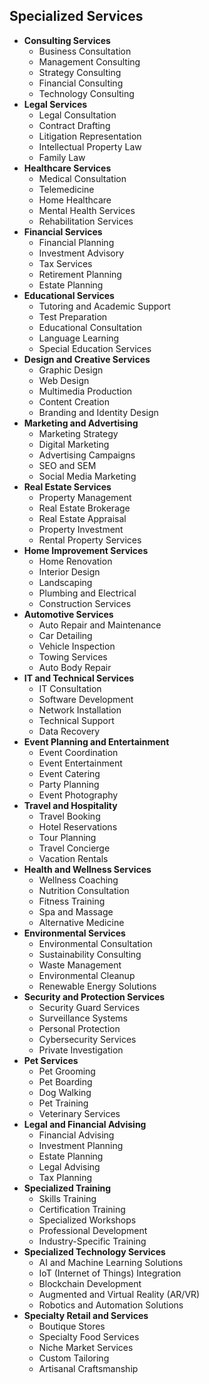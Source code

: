 ## **Specialized Services**
  - **Consulting Services**
    - Business Consultation
    - Management Consulting
    - Strategy Consulting
    - Financial Consulting
    - Technology Consulting
  - **Legal Services**
    - Legal Consultation
    - Contract Drafting
    - Litigation Representation
    - Intellectual Property Law
    - Family Law
  - **Healthcare Services**
    - Medical Consultation
    - Telemedicine
    - Home Healthcare
    - Mental Health Services
    - Rehabilitation Services
  - **Financial Services**
    - Financial Planning
    - Investment Advisory
    - Tax Services
    - Retirement Planning
    - Estate Planning
  - **Educational Services**
    - Tutoring and Academic Support
    - Test Preparation
    - Educational Consultation
    - Language Learning
    - Special Education Services
  - **Design and Creative Services**
    - Graphic Design
    - Web Design
    - Multimedia Production
    - Content Creation
    - Branding and Identity Design
  - **Marketing and Advertising**
    - Marketing Strategy
    - Digital Marketing
    - Advertising Campaigns
    - SEO and SEM
    - Social Media Marketing
  - **Real Estate Services**
    - Property Management
    - Real Estate Brokerage
    - Real Estate Appraisal
    - Property Investment
    - Rental Property Services
  - **Home Improvement Services**
    - Home Renovation
    - Interior Design
    - Landscaping
    - Plumbing and Electrical
    - Construction Services
  - **Automotive Services**
    - Auto Repair and Maintenance
    - Car Detailing
    - Vehicle Inspection
    - Towing Services
    - Auto Body Repair
  - **IT and Technical Services**
    - IT Consultation
    - Software Development
    - Network Installation
    - Technical Support
    - Data Recovery
  - **Event Planning and Entertainment**
    - Event Coordination
    - Event Entertainment
    - Event Catering
    - Party Planning
    - Event Photography
  - **Travel and Hospitality**
    - Travel Booking
    - Hotel Reservations
    - Tour Planning
    - Travel Concierge
    - Vacation Rentals
  - **Health and Wellness Services**
    - Wellness Coaching
    - Nutrition Consultation
    - Fitness Training
    - Spa and Massage
    - Alternative Medicine
  - **Environmental Services**
    - Environmental Consultation
    - Sustainability Consulting
    - Waste Management
    - Environmental Cleanup
    - Renewable Energy Solutions
  - **Security and Protection Services**
    - Security Guard Services
    - Surveillance Systems
    - Personal Protection
    - Cybersecurity Services
    - Private Investigation
  - **Pet Services**
    - Pet Grooming
    - Pet Boarding
    - Dog Walking
    - Pet Training
    - Veterinary Services
  - **Legal and Financial Advising**
    - Financial Advising
    - Investment Planning
    - Estate Planning
    - Legal Advising
    - Tax Planning
  - **Specialized Training**
    - Skills Training
    - Certification Training
    - Specialized Workshops
    - Professional Development
    - Industry-Specific Training
  - **Specialized Technology Services**
    - AI and Machine Learning Solutions
    - IoT (Internet of Things) Integration
    - Blockchain Development
    - Augmented and Virtual Reality (AR/VR)
    - Robotics and Automation Solutions
  - **Specialty Retail and Services**
    - Boutique Stores
    - Specialty Food Services
    - Niche Market Services
    - Custom Tailoring
    - Artisanal Craftsmanship

